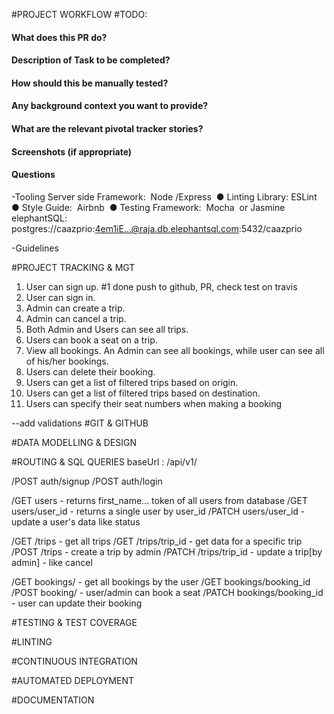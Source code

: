 #PROJECT WORKFLOW
#TODO: 
#### What does this PR do?
#### Description of Task to be completed?
#### How should this be manually tested?
#### Any background context you want to provide?
#### What are the relevant pivotal tracker stories?
#### Screenshots (if appropriate)
#### Questions
-Tooling
  Server side Framework: ​ Node​ /​Express 
  ● Linting Library: ​ ESLint 
  ● Style Guide: ​ Airbnb 
  ● Testing Framework: ​ Mocha​ ​ or​  ​ Jasmine 
elephantSQL: postgres://caazprio:4em1iE...@raja.db.elephantsql.com:5432/caazprio 

-Guidelines
 
#PROJECT TRACKING & MGT
1. User can sign up. #1 done push to github, PR, check test on travis
2. User can sign in. 
3. Admin can create a trip. 
4. Admin can cancel a trip. 
5. Both Admin and Users can see all trips. 
6. Users can book a seat on a trip. 
7. View all bookings. An Admin can see all bookings, while user can see all of his/her bookings. 
8. Users can delete their booking. 
9. Users can get a list of filtered trips based on origin. 
10. Users can get a list of filtered trips based on destination. 
11. Users can specify their seat numbers when making a booking

--add validations
#GIT & GITHUB

#DATA MODELLING & DESIGN

#ROUTING & SQL QUERIES
baseUrl : /api/v1/

/POST auth/signup
/POST auth/login

/GET users - returns first_name... token of all users from database
/GET users/user_id - returns a single user by user_id
/PATCH users/user_id - update a user's data like status

/GET /trips - get all trips
/GET /trips/trip_id - get data for a specific trip
/POST /trips - create a trip by admin
/PATCH /trips/trip_id - update a trip[by admin] - like cancel

/GET bookings/ - get all bookings by the user
/GET bookings/booking_id
/POST booking/ - user/admin can book a seat 
/PATCH bookings/booking_id - user can update their booking

#TESTING & TEST COVERAGE

#LINTING

#CONTINUOUS INTEGRATION

#AUTOMATED DEPLOYMENT

#DOCUMENTATION